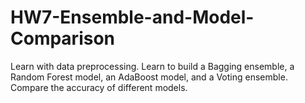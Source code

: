 # HW7-Ensemble-and-Model-Comparison
Learn with data preprocessing. Learn to build a Bagging ensemble, a Random Forest model, an AdaBoost model, and a Voting ensemble. Compare the accuracy of different models.
